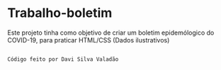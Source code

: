 # Trabalho-boletim
Este projeto tinha como objetivo de criar um boletim epidemólogico do COVID-19, para praticar HTML/CSS
(Dados ilustrativos)

```

Código feito por Davi Silva Valadão

```

